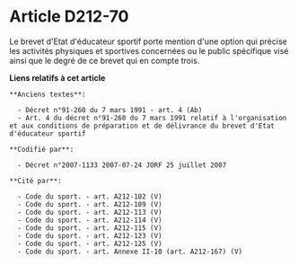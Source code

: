 # Article D212-70

Le brevet d'Etat d'éducateur sportif porte mention d'une option qui précise les activités physiques et sportives concernées
ou le public spécifique visé ainsi que le degré de ce brevet qui en compte trois.

**Liens relatifs à cet article**

	**Anciens textes**:

	  - Décret n°91-260 du 7 mars 1991 - art. 4 (Ab)
	  - Art. 4 du décret n°91-260 du 7 mars 1991 relatif à l'organisation et aux conditions de préparation et de délivrance du brevet d'Etat d'éducateur sportif

	**Codifié par**:

	  - Décret n°2007-1133 2007-07-24 JORF 25 juillet 2007

	**Cité par**:

	  - Code du sport. - art. A212-102 (V)
	  - Code du sport. - art. A212-109 (V)
	  - Code du sport. - art. A212-113 (V)
	  - Code du sport. - art. A212-114 (V)
	  - Code du sport. - art. A212-115 (V)
	  - Code du sport. - art. A212-123 (V)
	  - Code du sport. - art. A212-125 (V)
	  - Code du sport. - art. Annexe II-10 (art. A212-167) (V)
